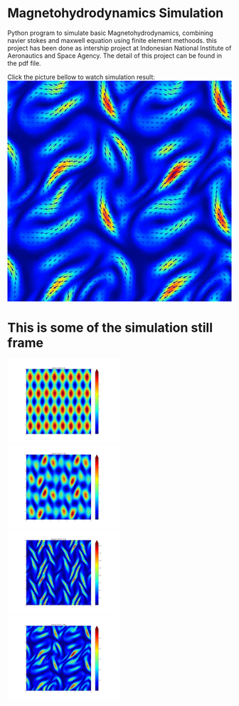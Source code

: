 # Magnetohydrodynamics Simulation
Python program to simulate basic Magnetohydrodynamics, combining navier stokes and maxwell equation using finite element methoods. this project has been done as intership project at Indonesian National Institute of Aeronautics and Space Agency. The detail of this project can be found in the pdf file.

Click the picture bellow to watch simulation result:
[![Mandelbrot Video](https://github.com/Schildsladder/Magnetohydrodynamics/blob/master/pictures/MHD.jpg)](https://www.youtube.com/watch?v=Nnf4BVqTEVM "Magnetohydrodynamics Simulation")

# This is some of the simulation still frame
<img src="https://github.com/Schildsladder/Magnetohydrodynamics/blob/master/pictures/B%202%20.png" width="50%">
                                                                                                          
<img src="https://github.com/Schildsladder/Magnetohydrodynamics/blob/master/pictures/B%2029%20.png" width="50%">
                                                                                                          
<img src="https://github.com/Schildsladder/Magnetohydrodynamics/blob/master/pictures/B%2093%20.png" width="50%">
                                                                                                          
<img src="https://github.com/Schildsladder/Magnetohydrodynamics/blob/master/pictures/B%20217%20.png" width="50%">

